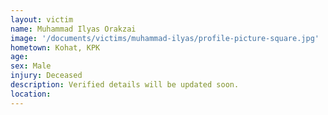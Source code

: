 ```yaml
---
layout: victim
name: Muhammad Ilyas Orakzai
image: '/documents/victims/muhammad-ilyas/profile-picture-square.jpg'
hometown: Kohat, KPK
age:
sex: Male
injury: Deceased
description: Verified details will be updated soon.
location:
---
```

